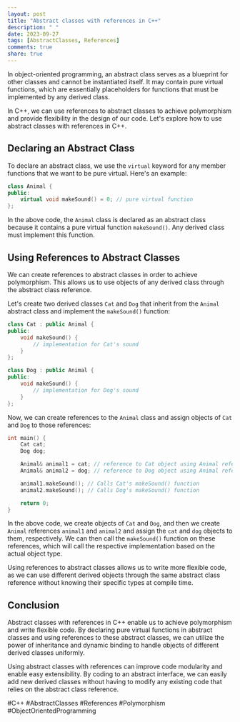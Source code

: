 ```yaml
---
layout: post
title: "Abstract classes with references in C++"
description: " "
date: 2023-09-27
tags: [AbstractClasses, References]
comments: true
share: true
---
```


In object-oriented programming, an abstract class serves as a blueprint for other classes and cannot be instantiated itself. It may contain pure virtual functions, which are essentially placeholders for functions that must be implemented by any derived class.

In C++, we can use references to abstract classes to achieve polymorphism and provide flexibility in the design of our code. Let's explore how to use abstract classes with references in C++.

## Declaring an Abstract Class
To declare an abstract class, we use the `virtual` keyword for any member functions that we want to be pure virtual. Here's an example:

```cpp
class Animal {
public:
    virtual void makeSound() = 0; // pure virtual function
};
```

In the above code, the `Animal` class is declared as an abstract class because it contains a pure virtual function `makeSound()`. Any derived class must implement this function.

## Using References to Abstract Classes
We can create references to abstract classes in order to achieve polymorphism. This allows us to use objects of any derived class through the abstract class reference.

Let's create two derived classes `Cat` and `Dog` that inherit from the `Animal` abstract class and implement the `makeSound()` function:

```cpp
class Cat : public Animal {
public:
    void makeSound() {
        // implementation for Cat's sound
    }
};

class Dog : public Animal {
public:
    void makeSound() {
        // implementation for Dog's sound
    }
};
```

Now, we can create references to the `Animal` class and assign objects of `Cat` and `Dog` to those references:

```cpp
int main() {
    Cat cat;
    Dog dog;

    Animal& animal1 = cat; // reference to Cat object using Animal reference
    Animal& animal2 = dog; // reference to Dog object using Animal reference

    animal1.makeSound(); // Calls Cat's makeSound() function
    animal2.makeSound(); // Calls Dog's makeSound() function

    return 0;
}
```

In the above code, we create objects of `Cat` and `Dog`, and then we create `Animal` references `animal1` and `animal2` and assign the `cat` and `dog` objects to them, respectively. We can then call the `makeSound()` function on these references, which will call the respective implementation based on the actual object type.

Using references to abstract classes allows us to write more flexible code, as we can use different derived objects through the same abstract class reference without knowing their specific types at compile time.

## Conclusion
Abstract classes with references in C++ enable us to achieve polymorphism and write flexible code. By declaring pure virtual functions in abstract classes and using references to these abstract classes, we can utilize the power of inheritance and dynamic binding to handle objects of different derived classes uniformly.

Using abstract classes with references can improve code modularity and enable easy extensibility. By coding to an abstract interface, we can easily add new derived classes without having to modify any existing code that relies on the abstract class reference.

#C++ #AbstractClasses #References #Polymorphism #ObjectOrientedProgramming